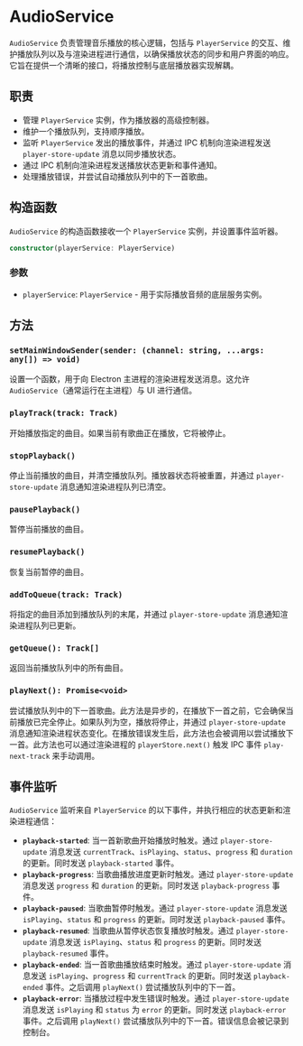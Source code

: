 # AudioService

`AudioService` 负责管理音乐播放的核心逻辑，包括与 `PlayerService` 的交互、维护播放队列以及与渲染进程进行通信，以确保播放状态的同步和用户界面的响应。它旨在提供一个清晰的接口，将播放控制与底层播放器实现解耦。

## 职责

*   管理 `PlayerService` 实例，作为播放器的高级控制器。
*   维护一个播放队列，支持顺序播放。
*   监听 `PlayerService` 发出的播放事件，并通过 IPC 机制向渲染进程发送 `player-store-update` 消息以同步播放状态。
*   通过 IPC 机制向渲染进程发送播放状态更新和事件通知。
*   处理播放错误，并尝试自动播放队列中的下一首歌曲。

## 构造函数

`AudioService` 的构造函数接收一个 `PlayerService` 实例，并设置事件监听器。

```typescript
constructor(playerService: PlayerService)
```

### 参数

*   `playerService`: `PlayerService` - 用于实际播放音频的底层服务实例。

## 方法

### `setMainWindowSender(sender: (channel: string, ...args: any[]) => void)`

设置一个函数，用于向 Electron 主进程的渲染进程发送消息。这允许 `AudioService`（通常运行在主进程）与 UI 进行通信。

### `playTrack(track: Track)`

开始播放指定的曲目。如果当前有歌曲正在播放，它将被停止。

### `stopPlayback()`

停止当前播放的曲目，并清空播放队列。播放器状态将被重置，并通过 `player-store-update` 消息通知渲染进程队列已清空。

### `pausePlayback()`

暂停当前播放的曲目。

### `resumePlayback()`

恢复当前暂停的曲目。

### `addToQueue(track: Track)`

将指定的曲目添加到播放队列的末尾，并通过 `player-store-update` 消息通知渲染进程队列已更新。

### `getQueue(): Track[]`

返回当前播放队列中的所有曲目。

### `playNext(): Promise<void>`

尝试播放队列中的下一首歌曲。此方法是异步的，在播放下一首之前，它会确保当前播放已完全停止。如果队列为空，播放将停止，并通过 `player-store-update` 消息通知渲染进程状态变化。在播放错误发生后，此方法也会被调用以尝试播放下一首。此方法也可以通过渲染进程的 `playerStore.next()` 触发 IPC 事件 `play-next-track` 来手动调用。

## 事件监听

`AudioService` 监听来自 `PlayerService` 的以下事件，并执行相应的状态更新和渲染进程通信：

*   **`playback-started`**: 当一首新歌曲开始播放时触发。通过 `player-store-update` 消息发送 `currentTrack`、`isPlaying`、`status`、`progress` 和 `duration` 的更新。同时发送 `playback-started` 事件。
*   **`playback-progress`**: 当歌曲播放进度更新时触发。通过 `player-store-update` 消息发送 `progress` 和 `duration` 的更新。同时发送 `playback-progress` 事件。
*   **`playback-paused`**: 当歌曲暂停时触发。通过 `player-store-update` 消息发送 `isPlaying`、`status` 和 `progress` 的更新。同时发送 `playback-paused` 事件。
*   **`playback-resumed`**: 当歌曲从暂停状态恢复播放时触发。通过 `player-store-update` 消息发送 `isPlaying`、`status` 和 `progress` 的更新。同时发送 `playback-resumed` 事件。
*   **`playback-ended`**: 当一首歌曲播放结束时触发。通过 `player-store-update` 消息发送 `isPlaying`、`progress` 和 `currentTrack` 的更新。同时发送 `playback-ended` 事件。之后调用 `playNext()` 尝试播放队列中的下一首。
*   **`playback-error`**: 当播放过程中发生错误时触发。通过 `player-store-update` 消息发送 `isPlaying` 和 `status` 为 `error` 的更新。同时发送 `playback-error` 事件。之后调用 `playNext()` 尝试播放队列中的下一首。错误信息会被记录到控制台。
